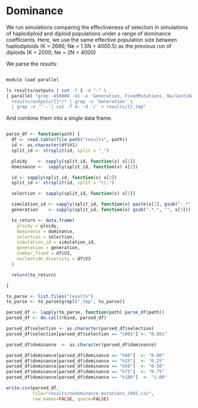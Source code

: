 # Dominance

We run simulations comparing the effectiveness of selection in simulations of haplodiploid and diploid populations under a range of dominance coefficients. Here, we use the same effective population size between haplodiploids (K = 2666; Ne = 1.5N = 4000.5) as the previous run of diploids (K = 2000; Ne = 2N = 4000)

We parse the results:

```sh

module load parallel

ls results/outputs | cut -f 1 -d "-" \
| parallel "grep -A50000 -m1 -e 'Generation, FixedMutations, NucleotideHeterozygosity' \
  results/outputs/{}*/* | grep -v 'Generation' \
  | grep -v '^--'| cut -f 4- -d '/' > results/{}_tmp"

```

And combine them into a single data frame.

```r

parse_df <- function(path) {
  df <- read.table(file.path("results", path))
  id <- as.character(df$V1)
  split_id <- strsplit(id, split = "_")

  ploidy    <- sapply(split_id, function(x) x[1])
  dominance <-  sapply(split_id, function(x) x[2])

  id <- sapply(split_id, function(x) x[3])
  split_id <- strsplit(id, split = "\\.")

  selection <- sapply(split_id, function(x) x[1])

  simulation_id <- sapply(split_id, function(x) paste(x[2], gsub("-.*", "", x[3]), sep = "_"))
  generation    <- sapply(split_id, function(x) gsub(".*-", "", x[3]))

  to_return <- data.frame(
    ploidy = ploidy,
    dominance = dominance,
    selection = selection,
    simulation_id = simulation_id,
    generation = generation,
    number_fixed = df$V2,
    nucleotide_diversity = df$V3
  )

  return(to_return)

}

to_parse <- list.files("results")
to_parse <- to_parse[grepl("_tmp", to_parse)]

parsed_df <- lapply(to_parse, function(path) parse_df(path))
parsed_df <- do.call(rbind, parsed_df)

parsed_df$selection <- as.character(parsed_df$selection)
parsed_df$selection[parsed_df$selection == "s001"] <- "0.001"

parsed_df$dominance  <- as.character(parsed_df$dominance)

parsed_df$dominance[parsed_df$dominance == "h00"]  <- "0.00"
parsed_df$dominance[parsed_df$dominance == "h25"]  <- "0.25"
parsed_df$dominance[parsed_df$dominance == "h50"]  <- "0.50"
parsed_df$dominance[parsed_df$dominance == "h75"]  <- "0.75"
parsed_df$dominance[parsed_df$dominance == "h100"]  <- "1.00"

write.csv(parsed_df,
          file="results/nedominance_mutations_s001.csv",
          row.names=FALSE, quote=FALSE)

```
